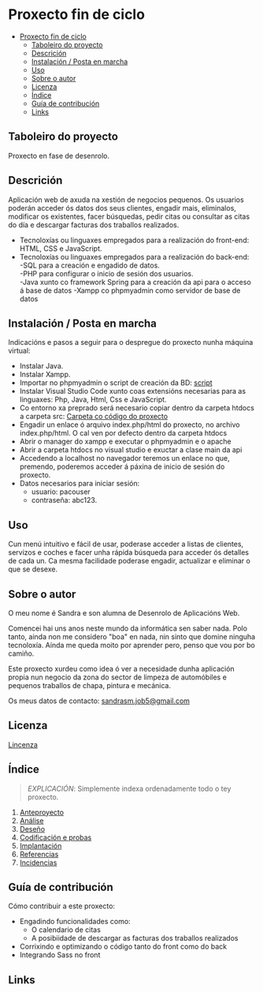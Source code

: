 # Proxecto fin de ciclo

- [Proxecto fin de ciclo](#proxecto-fin-de-ciclo)
  - [Taboleiro do proyecto](#taboleiro-do-proyecto)
  - [Descrición](#descrición)
  - [Instalación / Posta en marcha](#instalación--posta-en-marcha)
  - [Uso](#uso)
  - [Sobre o autor](#sobre-o-autor)
  - [Licenza](#licenza)
  - [Índice](#índice)
  - [Guía de contribución](#guía-de-contribución)
  - [Links](#links)

## Taboleiro do proyecto

Proxecto en fase de desenrolo.

## Descrición

Aplicación web de axuda na xestión de negocios pequenos. Os usuarios poderán acceder ós datos dos seus clientes, engadir mais, eliminalos, modificar os existentes, facer búsquedas, pedir citas ou consultar as citas do día e descargar facturas dos traballos realizados.

- Tecnoloxías ou linguaxes empregados para a realización do front-end: HTML, CSS e JavaScript.  
- Tecnoloxías ou linguaxes empregados para a realización do back-end:  
-SQL para a creación e engadido de datos.  
-PHP para configurar o inicio de sesión dos usuarios.  
-Java xunto co framework Spring para a creación da api para o acceso á base de datos 
-Xampp co phpmyadmin como servidor de base de datos  

## Instalación / Posta en marcha

Indicacións e pasos a seguir para o despregue do proxecto nunha máquina virtual:
 - Instalar Java.
 - Instalar Xampp.
 - Importar no phpmyadmin o script de creación da BD: [script](/doc/script_bd/script_creacion_BD.sql)
 - Instalar Visual Studio Code xunto coas extensións necesarias para as linguaxes: Php, Java, Html, Css e JavaScript.
 - Co entorno xa preprado será necesario copiar dentro da carpeta htdocs a carpeta src: [Carpeta co código do proxecto](src)
 - Engadir un enlace ó arquivo index.php/html do proxecto, no archivo index.php/html. O cal ven por defecto dentro da carpeta htdocs
 - Abrir o manager do xampp e executar o phpmyadmin e o apache
 - Abrir a carpeta htdocs no visual studio e exuctar a clase main da api
 - Accedendo a localhost no navegador teremos un enlace no que, premendo, poderemos acceder á páxina de inicio de sesión do proxecto.
 - Datos necesarios para iniciar sesión:
   - usuario: pacouser
   - contraseña: abc123.

## Uso

Cun menú intuitivo e fácil de usar, poderase acceder a listas de clientes, servizos e coches e facer unha rápida búsqueda para acceder ós detalles de cada un.
Ca mesma facilidade poderase engadir, actualizar e eliminar o que se desexe.  

## Sobre o autor

O meu nome é Sandra e son alumna de Desenrolo de Aplicacións Web.  

Comencei hai uns anos neste mundo da informática sen saber nada. Polo tanto, ainda non me considero "boa" en nada, nin sinto que domine ninguha tecnoloxía. Aínda me queda moito por aprender pero, penso que vou por bo camiño.  

Este proxecto xurdeu como idea ó ver a necesidade dunha aplicación propia nun negocio da zona do sector de limpeza de automóbiles e pequenos traballos de chapa, pintura e mecánica.  

Os meus datos de contacto: sandrasm.job5@gmail.com

## Licenza

[Lincenza](LICENSE.md)

## Índice

> *EXPLICACIÓN*: Simplemente indexa ordenadamente todo o tey proxecto.

1. [Anteproyecto](doc/documentos/1_Anteproxecto.md)
2. [Análise](doc/documentos/2_Analise.md)
3. [Deseño](doc/documentos/3_Deseño.md)
4. [Codificación e probas](doc/documentos/4_Codificacion_e_probas.md)
5. [Implantación](doc/documentos/5_Implantación.md)
6. [Referencias](doc/documentos/6_Referencias.md)
7. [Incidencias](doc/documentos/7_Incidencias.md)

## Guía de contribución

Cómo contribuir a este proxecto: 
 - Engadindo funcionalidades como:
   - O calendario de citas
   - A posibiidade de descargar as facturas dos traballos realizados
 - Corrixindo e optimizando o código tanto do front como do back
 - Integrando Sass no front

## Links
